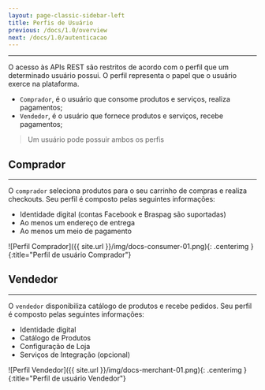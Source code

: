 ```yaml
---
layout: page-classic-sidebar-left
title: Perfis de Usuário
previous: /docs/1.0/overview
next: /docs/1.0/autenticacao
---
```

---

O acesso às APIs REST são restritos de acordo com o perfil que um determinado usuário possui. O perfil representa o papel que o usuário exerce na plataforma.  
  
  
* `Comprador`, é o usuário que consome produtos e serviços, realiza pagamentos;  
* `Vendedor`, é o usuário que fornece produtos e serviços, recebe pagamentos;  
  
> Um usuário pode possuir ambos os perfis
  
## Comprador
----------------------------
  
O `comprador` seleciona produtos para o seu carrinho de compras e realiza checkouts. Seu perfil é composto pelas seguintes informações: 
  
* Identidade digital (contas Facebook e Braspag são suportadas)  
* Ao menos um endereço de entrega  
* Ao menos um meio de pagamento  
  
![Perfil Comprador]({{ site.url }}/img/docs-consumer-01.png){: .centerimg }{:title="Perfil de usuário Comprador"}
  

## Vendedor
----------------------------

O `vendedor` disponibiliza catálogo de produtos e recebe pedidos. Seu perfil é composto pelas seguintes informações: 

* Identidade digital
* Catálogo de Produtos
* Configuração de Loja
* Serviços de Integração (opcional)  
  
![Perfil Vendedor]({{ site.url }}/img/docs-merchant-01.png){: .centerimg }{:title="Perfil de usuário Vendedor"}